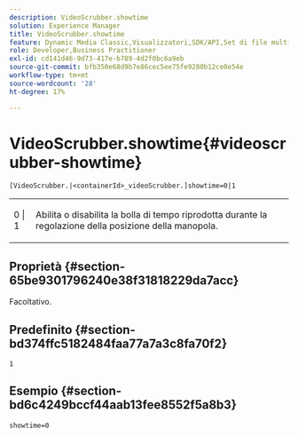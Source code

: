 ```yaml
---
description: VideoScrubber.showtime
solution: Experience Manager
title: VideoScrubber.showtime
feature: Dynamic Media Classic,Visualizzatori,SDK/API,Set di file multimediali diversi
role: Developer,Business Practitioner
exl-id: cd141d46-9d73-417e-b789-4d2f0bc6a9eb
source-git-commit: bfb350e68d9b7e86cec5ee75fe9280b12ce0e54e
workflow-type: tm+mt
source-wordcount: '28'
ht-degree: 17%

---
```


# VideoScrubber.showtime{#videoscrubber-showtime}

`[VideoScrubber.|<containerId>_videoScrubber.]showtime=0|1`

<table id="table_6E9ED752CF1E4B7F97F857EB049B7EAC"> 
 <tbody> 
  <tr> 
   <td colname="col1"> <p> <span class="codeph"> 0 | 1</span> </p> </td> 
   <td colname="col2"> <p> Abilita o disabilita la bolla di tempo riprodotta durante la regolazione della posizione della manopola. </p> </td> 
  </tr> 
 </tbody> 
</table>

## Proprietà {#section-65be9301796240e38f31818229da7acc}

Facoltativo.

## Predefinito {#section-bd374ffc5182484faa77a7a3c8fa70f2}

`1`

## Esempio {#section-bd6c4249bccf44aab13fee8552f5a8b3}

`showtime=0`
